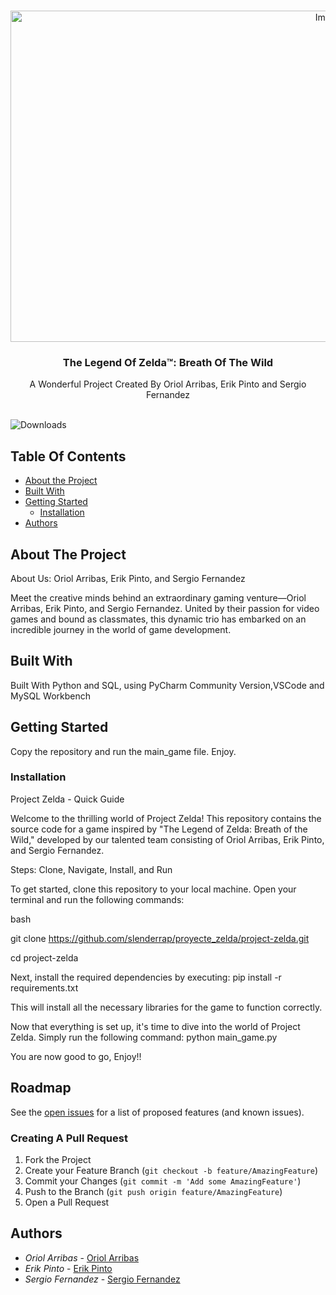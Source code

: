 <br/>
<p align="center">
  <a href="https://github.com/Slenderrap,Erikpr04,Sergiofdce/proyecte_zelda">
    <img src="https://zelda.nintendo.com/breath-of-the-wild/assets/icons/BOTW-Share_icon.jpg" alt="Image" width="1000" height="530">
  </a>

  <h3 align="center">The Legend Of Zelda™: Breath Of The Wild</h3>

  <p align="center">
    A Wonderful Project Created By Oriol Arribas, Erik Pinto and Sergio Fernandez
    <br/>
    <br/>
  </p>
</p>

![Downloads](https://img.shields.io/github/downloads/Slenderrap/proyecte_zelda/total) 


## Table Of Contents

* [About the Project](#about-the-project)
* [Built With](#built-with)
* [Getting Started](#getting-started)
  * [Installation](#installation)
* [Authors](#authors)

## About The Project

About Us: Oriol Arribas, Erik Pinto, and Sergio Fernandez

Meet the creative minds behind an extraordinary gaming venture—Oriol Arribas, Erik Pinto, and Sergio Fernandez. United by their passion for video games and bound as classmates, this dynamic trio has embarked on an incredible journey in the world of game development.

## Built With

Built With Python and SQL, using PyCharm Community Version,VSCode and MySQL Workbench

## Getting Started

Copy the repository and run the main_game file. Enjoy.


### Installation

Project Zelda - Quick Guide

Welcome to the thrilling world of Project Zelda! This repository contains the source code for a game inspired by "The Legend of Zelda: Breath of the Wild," developed by our talented team consisting of Oriol Arribas, Erik Pinto, and Sergio Fernandez.

Steps: Clone, Navigate, Install, and Run

To get started, clone this repository to your local machine. Open your terminal and run the following commands:

bash

git clone https://github.com/slenderrap/proyecte_zelda/project-zelda.git

cd project-zelda

Next, install the required dependencies by executing:
pip install -r requirements.txt

This will install all the necessary libraries for the game to function correctly.

Now that everything is set up, it's time to dive into the world of Project Zelda. Simply run the following command:
python main_game.py

You are now good to go, Enjoy!!

## Roadmap

See the [open issues](https://github.com/Slenderrap/proyecte_zelda/issues) for a list of proposed features (and known issues).



### Creating A Pull Request

1. Fork the Project
2. Create your Feature Branch (`git checkout -b feature/AmazingFeature`)
3. Commit your Changes (`git commit -m 'Add some AmazingFeature'`)
4. Push to the Branch (`git push origin feature/AmazingFeature`)
5. Open a Pull Request

## Authors
* *Oriol Arribas*  - [ Oriol Arribas](https://github.com/slenderrap/) 
* *Erik Pinto* -  [Erik Pinto](https://github.com/Erikpr04/) 
* *Sergio Fernandez* - [Sergio Fernandez](https://github.com/sergiofdez/) 


